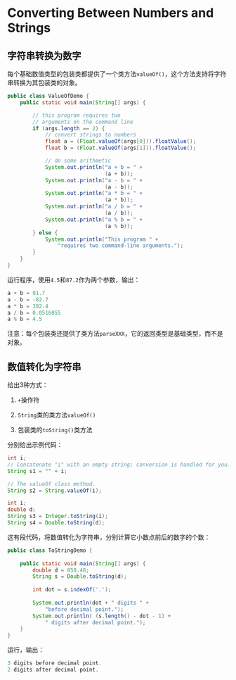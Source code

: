 Converting Between Numbers and Strings
===

## 字符串转换为数字

每个基础数值类型的包装类都提供了一个类方法`valueOf()`，这个方法支持将字符串转换为其包装类的对象。

```java
public class ValueOfDemo {
    public static void main(String[] args) {

        // this program requires two 
        // arguments on the command line 
        if (args.length == 2) {
            // convert strings to numbers
            float a = (Float.valueOf(args[0])).floatValue(); 
            float b = (Float.valueOf(args[1])).floatValue();

            // do some arithmetic
            System.out.println("a + b = " +
                               (a + b));
            System.out.println("a - b = " +
                               (a - b));
            System.out.println("a * b = " +
                               (a * b));
            System.out.println("a / b = " +
                               (a / b));
            System.out.println("a % b = " +
                               (a % b));
        } else {
            System.out.println("This program " +
                "requires two command-line arguments.");
        }
    }
}
```

运行程序，使用`4.5`和`87.2`作为两个参数，输出：

```java
a + b = 91.7
a - b = -82.7
a * b = 392.4
a / b = 0.0516055
a % b = 4.5
```

注意：每个包装类还提供了类方法`parseXXX`，它的返回类型是基础类型，而不是对象。

## 数值转化为字符串

给出3种方式：

1. `+`操作符

2. `String`类的类方法`valueOf()`

3. 包装类的`toString()`类方法

分别给出示例代码：

```java
int i;
// Concatenate "i" with an empty string; conversion is handled for you.
String s1 = "" + i;

// The valueOf class method.
String s2 = String.valueOf(i);

int i;
double d;
String s3 = Integer.toString(i); 
String s4 = Double.toString(d); 
```

这有段代码，将数值转化为字符串，分别计算它小数点前后的数字的个数：

```java
public class ToStringDemo {
    
    public static void main(String[] args) {
        double d = 858.48;
        String s = Double.toString(d);
        
        int dot = s.indexOf('.');
        
        System.out.println(dot + " digits " +
            "before decimal point.");
        System.out.println( (s.length() - dot - 1) +
            " digits after decimal point.");
    }
}
```

运行，输出：

```java
3 digits before decimal point.
2 digits after decimal point.
```
